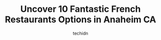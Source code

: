 ---
layout: ampstory
image: https://i0.wp.com/www.depkes.org/wp-content/uploads/2023/06/french-restaurants-0-in-anaheim-ca-1685834965.jpeg?resize=640,853
author: techidn
featured: false
description: Discover the impressive array of French Restaurants options in Anaheim CA, where you can find 10 of the largest French Restaurants establishments in the area. From renowned classics to hidde
title: Uncover 10 Fantastic French Restaurants Options in Anaheim CA
cover:
   title: Uncover 10 Fantastic French Restaurants Options in Anaheim CA
   subtitle: Rickpate
   background: https://www.depkes.org/wp-content/uploads/2023/06/french-restaurants-0-in-anaheim-ca-1685834965.jpeg

pages: 
 - layout: thirds
   top: <h1>#1 Mimis Cafe</h1>
   bottom: "<p>Mimis Cafe is an excellent spot for breakfast, with a menu that offers something for everyone. My family and I recently ate there and we were impressed by my meal and cu</p>"
   background: https://www.depkes.org/wp-content/uploads/2023/06/french-restaurants-1-in-anaheim-ca-1685834965.jpeg
   backgroundblur: true
 - layout: thirds
   top: <h1>#2 Ralph Brennans Jazz Kitchen</h1>
   bottom: "<p>Highly recommend this place. We sat at the bar and piano was being played. Our bartender made our day so special, celebrated our wedding anniversary. The drinks are very </p>"
   background: https://www.depkes.org/wp-content/uploads/2023/06/french-restaurants-2-in-anaheim-ca-1685834966.jpeg
   cta:
      link: https://www.depkes.org/blog/uncover-10-fantastic-french-restaurants-options-in-anaheim-ca/
      text: Uncover 10 Fantastic French Restaurants Options in Anaheim CA
 - layout: thirds
   top: <h1>#3 Reunion Kitchen + Drink Anaheim Hills</h1>
   bottom: "<p>5775 E Santa Ana Canyon Rd, Anaheim, CA 92807, United States</p>"
   background: https://www.depkes.org/wp-content/uploads/2023/06/french-restaurants-3-in-anaheim-ca-1685834966.jpeg
   cta:
      link: https://www.depkes.org/blog/uncover-10-fantastic-french-restaurants-options-in-anaheim-ca/
      text: Uncover 10 Fantastic French Restaurants Options in Anaheim CA
 - layout: thirds
   top: <h1>#4 Anaheim White House</h1>
   bottom: "<p>887 S Anaheim Blvd, Anaheim, CA 92805, United States</p>"
   background: https://images.unsplash.com/photo-1557672172-298e090bd0f1?ixlib=rb-4.0.3&ixid=MnwxMjA3fDB8MHxwaG90by1wYWdlfHx8fGVufDB8fHx8&auto=format&fit=crop&w=640&h=853&q=80
   cta:
      link: https://www.depkes.org/blog/uncover-10-fantastic-french-restaurants-options-in-anaheim-ca/
      text: Uncover 10 Fantastic French Restaurants Options in Anaheim CA
 - layout: thirds
   top: <h1>#5 Cafe Orleans</h1>
   bottom: "<p>1313 S Harbor Blvd, Anaheim, CA 92802, United States</p>"
   background: https://images.unsplash.com/photo-1574169208507-84376144848b?ixlib=rb-4.0.3&ixid=MnwxMjA3fDB8MHxwaG90by1wYWdlfHx8fGVufDB8fHx8&auto=format&fit=crop&w=640&h=853&q=80
   cta:
      link: https://www.depkes.org/blog/uncover-10-fantastic-french-restaurants-options-in-anaheim-ca/
      text: Uncover 10 Fantastic French Restaurants Options in Anaheim CA
 - layout: thirds
   top: <h1>#6 Roys Restaurant</h1>
   bottom: "<p>321 W Katella Ave, Anaheim, CA 92802, United States</p>"
   background: https://images.unsplash.com/photo-1496096265110-f83ad7f96608?ixlib=rb-4.0.3&ixid=MnwxMjA3fDB8MHxwaG90by1wYWdlfHx8fGVufDB8fHx8&auto=format&fit=crop&w=640&h=853&q=80
   cta:
      link: https://www.depkes.org/blog/uncover-10-fantastic-french-restaurants-options-in-anaheim-ca/
      text: Uncover 10 Fantastic French Restaurants Options in Anaheim CA
 - layout: thirds
   top: <h1>#7 THE RANCH Restaurant</h1>
   bottom: "<p>1025 E Ball Rd #101A, Anaheim, CA 92805, United States</p>"
   background: https://images.unsplash.com/photo-1518640467707-6811f4a6ab73?ixlib=rb-4.0.3&ixid=MnwxMjA3fDB8MHxwaG90by1wYWdlfHx8fGVufDB8fHx8&auto=format&fit=crop&w=640&h=853&q=80
   cta:
      link: https://www.depkes.org/blog/uncover-10-fantastic-french-restaurants-options-in-anaheim-ca/
      text: Uncover 10 Fantastic French Restaurants Options in Anaheim CA
 - layout: thirds
   middle: Continue reading...
   background: https://images.unsplash.com/photo-1549241520-425e3dfc01cb?ixlib=rb-4.0.3&ixid=MnwxMjA3fDB8MHxwaG90by1wYWdlfHx8fGVufDB8fHx8&auto=format&fit=crop&w=640&h=853&q=80
   cta:
      link: https://www.depkes.org/blog/uncover-10-fantastic-french-restaurants-options-in-anaheim-ca/
      text: Uncover 10 Fantastic French Restaurants Options in Anaheim CA
      
---